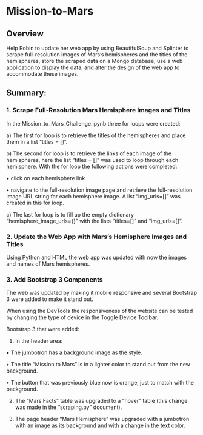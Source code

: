 # Mission-to-Mars

## Overview
Help Robin to update her web app by using BeautifulSoup and Splinter to scrape full-resolution images of Mars’s hemispheres and the titles of the hemispheres, store the scraped data on a Mongo database, use a web application to display the data, and alter the design of the web app to accommodate these images.

## Summary:

### 1.	Scrape Full-Resolution Mars Hemisphere Images and Titles
In the Mission_to_Mars_Challenge.ipynb three for loops were created:

a)	The first for loop is to retrieve the titles of the hemispheres and place them in a list “titles = []”. 

b)	The second for loop is to retrieve the links of each image of the hemispheres, here the list “titles = []” was used to loop through each hemisphere. With the for loop the following actions were completed: 

  •	click on each hemisphere link

  •	navigate to the full-resolution image page and retrieve the full-resolution image URL string for each hemisphere image. A list “img_urls=[]” was created in this for loop. 

c)	The last for loop is to fill up the empty dictionary “hemisphere_image_urls={}” with the lists “titles=[]” and “img_urls=[]”.


### 2.	Update the Web App with Mars’s Hemisphere Images and Titles

Using Python and HTML the web app was updated with now the images and names of Mars hemispheres.

### 3.	Add Bootstrap 3 Components

The web was updated by making it mobile responsive and several Bootstrap 3 were added to make it stand out.

When using the DevTools the responsiveness of the website can be tested by changing the type of device in the Toggle Device Toolbar.

Bootstrap 3 that were added:

1.	In the header area:

  •	The jumbotron has a background image as the style.
  
  • The title “Mission to Mars” is in a lighter color to stand out from the new background.
  
  •	The button that was previously blue now is orange, just to match with the background.

2.	The “Mars Facts” table was upgraded to a “hover” table (this change was made in the “scraping.py” document).

3.	The page header “Mars Hemisphere” was upgraded with a jumbotron with an image as its background and with a change in the text color.
